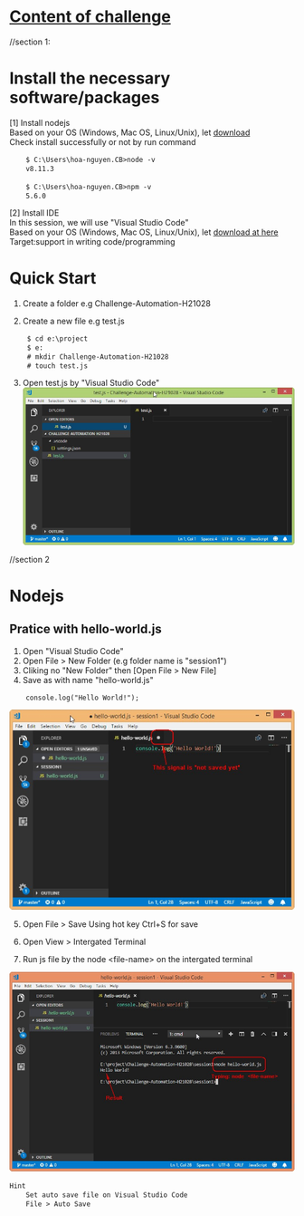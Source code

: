 # [Content of challenge](https://github.dev.cybozu.co.jp/pages/t000602/qavn-challenge-2nd-2018/)

//section 1:
# Install the necessary software/packages

[1] Install nodejs <br>
Based on your OS (Windows, Mac OS, Linux/Unix), let [download](https://nodejs.org/en/) </br>
Check install successfully or not by run command

        $ C:\Users\hoa-nguyen.CB>node -v
        v8.11.3

        $ C:\Users\hoa-nguyen.CB>npm -v
        5.6.0


[2] Install IDE </br>
In this session, we will use "Visual Studio Code" </br> 
Based on your OS (Windows, Mac OS, Linux/Unix), let [download at here](https://code.visualstudio.com/) </br>
Target:support in writing code/programming </br>

# Quick Start

1. Create a folder e.g Challenge-Automation-H21028
2. Create a new file e.g test.js

        $ cd e:\project
        $ e:
        # mkdir Challenge-Automation-H21028
        # touch test.js

3. Open test.js by "Visual Studio Code" </br>
![Screenshot](img/nodejs/VisualStudioCode.jpg)

//section 2

# Nodejs

## Pratice with hello-world.js

1. Open "Visual Studio Code"
2. Open File > New Folder (e.g folder name is "session1")
3. Cliking no "New Folder" then [Open File > New File]
4. Save as with name "hello-world.js"

```
    console.log("Hello World!");
```
![Screenshot](img/nodejs/un-save.jpg)

5. Open File > Save 
Using hot key Ctrl+S for save

6. Open View > Intergated Terminal
7. Run js file by the node <file-name\> on the intergated terminal

![Screenshot](img/nodejs/run.jpg)

    Hint
        Set auto save file on Visual Studio Code
        File > Auto Save


